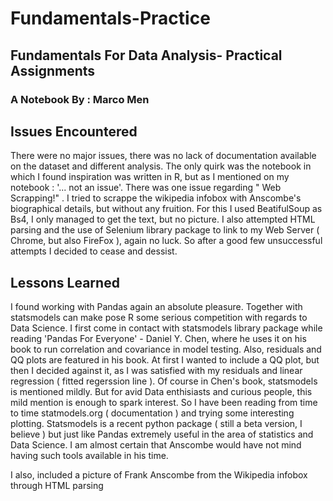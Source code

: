 # Fundamentals-Practice
## Fundamentals For Data Analysis- Practical Assignments
### A Notebook By : Marco Men

## Issues Encountered

There were no major issues, there was no lack of documentation available on the dataset and different analysis. The only quirk was the notebook in which I found inspiration was written in R, but as I mentioned on my notebook : '... not an issue'.
There was one issue regarding " Web Scrapping!" . I tried to scrappe the wikipedia infobox with Anscombe's biographical details, but without any fruition. For this I used BeatifulSoup as Bs4, I only managed to get the text, but no picture.
I also attempted HTML parsing and the use of Selenium library package to link to my Web Server ( Chrome, but also FireFox ), again no luck. So after a good few unsuccessful attempts I decided to cease and dessist.


## Lessons Learned

I found working with Pandas again an absolute pleasure. Together with statsmodels can make pose R some serious competition with regards to Data Science.
I first come in contact with statsmodels library package while reading 'Pandas For Everyone' - Daniel Y. Chen, where he uses it on his book to run correlation and covariance in model testing. Also, residuals and QQ plots are featured in his book.
At first I wanted to include a QQ plot, but then I decided against it, as I was satisfied with my residuals and linear regression ( fitted regerssion line ).
Of course in Chen's book, statsmodels is mentioned mildly. But for avid Data enthisiasts and curious people, this mild mention is enough to spark interest. So I have been reading from time to time statmodels.org ( documentation ) and trying some interesting plotting.
Statsmodels is a recent python package ( still a beta version, I believe ) but just like Pandas extremely useful in the area of statistics and Data Science. 
I am almost certain that Anscombe would have not mind having such tools available in his time.

I also, included a picture of Frank Anscombe from the Wikipedia infobox through HTML parsing
